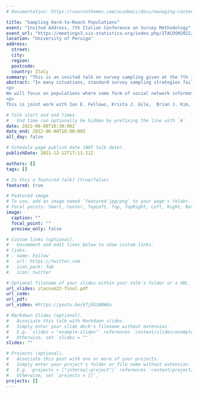 ```yaml
---
# Documentation: https://sourcethemes.com/academic/docs/managing-content/

title: "Sampling Hard-to-Reach Populations"
event: "Invited Address, 7th Italian Conference on Survey Methodology"
event_url: "https://meetings3.sis-statistica.org/index.php/ITACOSM2022/ITACOSM2022"
location: "University of Peruiga"
address:
  street:
  city:
  region:
  postcode:
  country: Italy
summary: "This is an invited talk on survey sampling given at the 7th Italian Conference on Survey Methodology."
abstract: "In many situations, standard survey sampling strategies fail because the target populations cannot be accessed through well-defined sampling frames.  Typically, a sampling frame for the target population is not available, and its members are rare or stigmatized in the larger population so that it is prohibitively expensive to contact them through the available frames.  We discuss statistical issues in studying hard-to-reach or otherwise 'hidden' populations.  These populations are characterized by the difficulty in survey sampling from them using standard probability methods.  Examples in a demographic setting include unregulated workers and migrants.  Examples of such populations in a behavioral and social setting include injection drug users, men who have sex with men, and female sex workers.  Hard-to-reach populations are under-served by current sampling methodologies mainly due to the lack of practical alternatives to address these methodological difficulties.  
<p>
We will focus on populations where some form of social network information can be used to assist the data collection.  In such situations sophisticated statistical methods are needed to allow the characteristics of the population to be inferred from the collected data. We review time-location sampling, adaptive network sampling, including respondent-driven sampling, as well as indirect and meta-methods. We also discuss model-assisted methods and capture-recapture ideas.
<p>
This is joint work with Ian E. Fellows, Krista J. Gile,  Brian J. Kim, Katherine McLaughlin, and Henry F. Raymond."

# Talk start and end times.
#   End time can optionally be hidden by prefixing the line with `#`.
date: 2022-06-08T16:30:00Z
date_end: 2022-06-08T18:00:00Z
all_day: false

# Schedule page publish date (NOT talk date).
publishDate: 2021-12-12T17:11:21Z

authors: []
tags: []

# Is this a featured talk? (true/false)
featured: true

# Featured image
# To use, add an image named `featured.jpg/png` to your page's folder.
# Focal points: Smart, Center, TopLeft, Top, TopRight, Left, Right, BottomLeft, Bottom, BottomRight.
image:
  caption: ""
  focal_point: ""
  preview_only: false

# Custom links (optional).
#   Uncomment and edit lines below to show custom links.
# links:
# - name: Follow
#   url: https://twitter.com
#   icon_pack: fab
#   icon: twitter

# Optional filename of your slides within your talk's folder or a URL.
url_slides: itacosm22-final.pdf
url_code:
url_pdf:
url_video: #https://youtu.be/6fjSG3ABWGo

# Markdown Slides (optional).
#   Associate this talk with Markdown slides.
#   Simply enter your slide deck's filename without extension.
#   E.g. `slides = "example-slides"` references `content/slides/example-slides.md`.
#   Otherwise, set `slides = ""`.
slides: ""

# Projects (optional).
#   Associate this post with one or more of your projects.
#   Simply enter your project's folder or file name without extension.
#   E.g. `projects = ["internal-project"]` references `content/project/deep-learning/index.md`.
#   Otherwise, set `projects = []`.
projects: []
---
```

